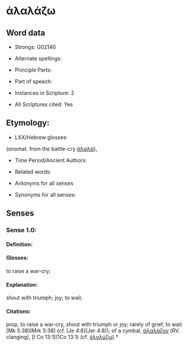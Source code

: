 # ἀλαλάζω

<!-- Status: S2=NeedsEdits -->
<!-- Lexica used for edits:   -->

## Word data

* Strongs: G02140

* Alternate spellings:



* Principle Parts: 


* Part of speech: 


* Instances in Scripture: 2

* All Scriptures cited: Yes

## Etymology: 


* LXX/Hebrew glosses: 

(onomat. from the battle-cry [ἀλαλά]()),

* Time Period/Ancient Authors: 


* Related words: 

* Antonyms for all senses

* Synonyms for all senses: 


## Senses 


### Sense  1.0: 

#### Definition: 

#### Glosses: 

to raise a war-cry; 

#### Explanation: 

shout with triumph; 
joy; 
to wail; 

#### Citations: 

prop, to raise a war-cry, shout with triumph or joy; rarely of grief, to wail: [Mk 5:38](Mrk 5:38) (cf. [Je 4:8](Jer 4:8)); of a cymbal, [ἀλαλάζον]() (RV. clanging), [I Co 13:1](1Co 13:1) (cf. [ὀλολύζω]()).†
